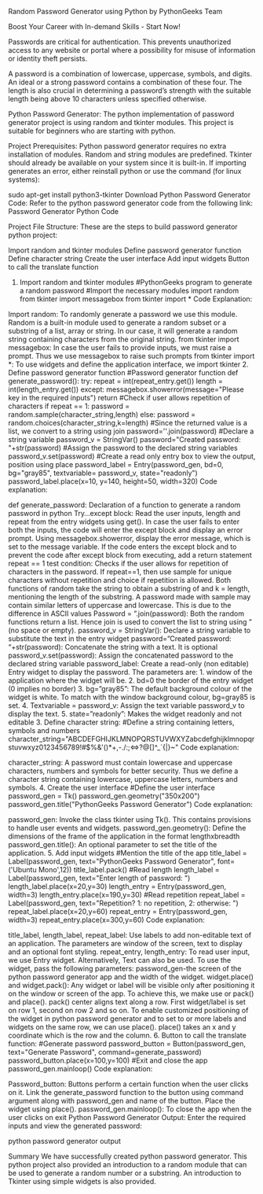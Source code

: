 Random Password Generator using Python
by PythonGeeks Team

Boost Your Career with In-demand Skills - Start Now!

Passwords are critical for authentication. This prevents unauthorized access to any website or portal where a possibility for misuse of information or identity theft persists.

A password is a combination of lowercase, uppercase, symbols, and digits. An ideal or a strong password contains a combination of these four. The length is also crucial in determining a password’s strength with the suitable length being above 10 characters unless specified otherwise.

Python Password Generator:
The python implementation of password generator project is using random and tkinter modules. This project is suitable for beginners who are starting with python.

Project Prerequisites:
Python password generator requires no extra installation of modules. Random and string modules are predefined. Tkinter should already be available on your system since it is built-in. If importing generates an error, either reinstall python or use the command (for linux systems):

sudo apt-get install python3-tkinter
Download Python Password Generator Code:
Refer to the python password generator code from the following link: Password Generator Python Code

Project File Structure:
These are the steps to build password generator python project:

Import random and tkinter modules
Define password generator function
Define character string
Create the user interface
Add input widgets
Button to call the translate function
1. Import random and tkinter modules
#PythonGeeks program to generate a random password
#Import the necessary modules
import random
from tkinter import messagebox
from tkinter import *
Code Explanation:

Import random: To randomly generate a password we use this module. Random is a built-in module used to generate a random subset or a substring of a list, array or string. In our case, it will generate a random string containing characters from the original string.
from tkinter import messagebox: In case the user fails to provide inputs, we must raise a prompt. Thus we use messagebox to raise such prompts
from tkinter import *: To use widgets and define the application interface, we import tkinter
2. Define password generator function
#Password generator function
def generate_password():
 try:
   repeat = int(repeat_entry.get())
   length = int(length_entry.get())
 except:
   messagebox.showerror(message="Please key in the required inputs")
   return
 #Check if user allows repetition of characters
 if repeat == 1:
   password = random.sample(character_string,length)
 else:
   password = random.choices(character_string,k=length)
 #Since the returned value is a list, we convert to a string using join
 password=''.join(password)
 #Declare a string variable
 password_v = StringVar()
 password="Created password: "+str(password)
 #Assign the password to the declared string variables
 password_v.set(password)
 #Create a read only entry box to view the output, position using place
 password_label = Entry(password_gen, bd=0, bg="gray85", textvariable= password_v, state="readonly")
 password_label.place(x=10, y=140, height=50, width=320)
Code explanation:

def generate_password: Declaration of a function to generate a random password in python
Try…except block: Read the user inputs, length and repeat from the entry widgets using get(). In case the user fails to enter both the inputs, the code will enter the except block and display an error prompt. Using messagebox.showerror, display the error message, which is set to the message variable. If the code enters the except block and to prevent the code after except block from executing, add a return statement
repeat == 1 test condition: Checks if the user allows for repetition of characters in the password. If repeat==1, then use sample for unique characters without repetition and choice if repetition is allowed. Both functions of random take the string to obtain a substring of and k = length, mentioning the length of the substring. A password made with sample may contain similar letters of uppercase and lowercase. This is due to the difference in ASCII values
Password = ”.join(password): Both the random functions return a list. Hence join is used to convert the list to string using ” (no space or empty).
password_v = StringVar(): Declare a string variable to substitute the text in the entry widget
password=”Created password: “+str(password): Concatenate the string with a text. It is optional
password_v.set(password): Assign the concatenated password to the declared string variable
password_label: Create a read-only (non editable) Entry widget to display the password. The parameters are: 1. window of the application where the widget will be. 2. bd=0 the border of the entry widget (0 implies no border) 3. bg=”gray85”: The default background colour of the widget is white. To match with the window background colour, bg=gray85 is set. 4. Textvariable = password_v: Assign the text variable password_v to display the text. 5. state=”readonly”: Makes the widget readonly and not editable
3. Define character string:
#Define a string containing letters, symbols and numbers
character_string="ABCDEFGHIJKLMNOPQRSTUVWXYZabcdefghijklmnopqrstuvwxyz0123456789!#$%&'()*+,-./:;<=>?@[\]^_`{|}~"
Code explanation:

character_string: A password must contain lowercase and uppercase characters, numbers and symbols for better security. Thus we define a character string containing lowercase, uppercase letters, numbers and symbols.
4. Create the user interface
#Define the user interface
password_gen  = Tk()
password_gen.geometry("350x200")
password_gen.title("PythonGeeks Password Generator")
Code explanation:

password_gen: Invoke the class tkinter using Tk(). This contains provisions to handle user events and widgets.
password_gen.geometry(): Define the dimensions of the frame of the application in the format lengthxbreadth
password_gen.title(): An optional parameter to set the title of the application.
5. Add input widgets
#Mention the title of the app
title_label = Label(password_gen, text="PythonGeeks Password Generator", font=('Ubuntu Mono',12))
title_label.pack()
#Read length
length_label = Label(password_gen, text="Enter length of password: ")
length_label.place(x=20,y=30)
length_entry = Entry(password_gen, width=3)
length_entry.place(x=190,y=30)
#Read repetition
repeat_label = Label(password_gen, text="Repetition? 1: no repetition, 2: otherwise: ")
repeat_label.place(x=20,y=60)
repeat_entry = Entry(password_gen, width=3)
repeat_entry.place(x=300,y=60)
Code explanation:

title_label, length_label, repeat_label: Use labels to add non-editable text of an application. The parameters are window of the screen, text to display and an optional font styling.
repeat_entry, length_entry: To read user input, we use Entry widget. Alternatively, Text can also be used. To use the widget, pass the following parameters: password_gen-the screen of the python password generator app and the width of the widget.
widget.place() and widget.pack(): Any widget or label will be visible only after positioning it on the window or screen of the app. To achieve this, we make use or pack() and place(). pack() center aligns text along a row. First widget/label is set on row 1, second on row 2 and so on. To enable customized positioning of the widget in python password generator and to set to or more labels and widgets on the same row, we can use place(). place() takes an x and y coordinate which is the row and the column.
6. Button to call the translate function:
#Generate password
password_button = Button(password_gen, text="Generate Password", command=generate_password)
password_button.place(x=100,y=100)
#Exit and close the app
password_gen.mainloop()
Code explanation:

Password_button: Buttons perform a certain function when the user clicks on it. Link the generate_password function to the button using command argument along with password_gen and name of the button. Place the widget using place().
password_gen.mainloop(): To close the app when the user clicks on exit
Python Password Generator Output:
Enter the required inputs and view the generated password:

python password generator output

Summary
We have successfully created python password generator. This python project also provided an introduction to a random module that can be used to generate a random number or a substring. An introduction to Tkinter using simple widgets is also provided.
